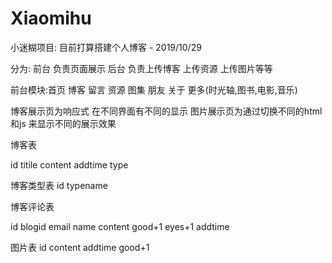 # Xiaomihu
小迷糊项目:
  目前打算搭建个人博客 - 2019/10/29
  
分为: 
  前台 负责页面展示
  后台 负责上传博客 上传资源 上传图片等等

前台模块:首页 博客 留言 资源 图集 朋友 关于 更多(时光轴,图书,电影,音乐)

博客展示页为响应式 在不同界面有不同的显示
图片展示页为通过切换不同的html 和js 来显示不同的展示效果


博客表

id
titile
content
addtime
type

博客类型表
id
typename

博客评论表

id
blogid
email
name
content
good+1
eyes+1
addtime

图片表
id
content
addtime
good+1


  
  
